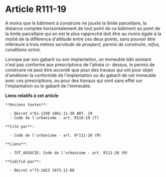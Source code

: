 # Article R111-19

A moins que le bâtiment à construire ne jouxte la limite parcellaire, la distance comptée horizontalement de tout point de ce
bâtiment au point de la limite parcellaire qui en est le plus rapproché doit être au moins égale à la moitié de la différence
d'altitude entre ces deux points, sans pouvoir être inférieure à trois mètres *servitude de prospect, permis de construire,
refus, conditions octroi*.

Lorsque par son gabarit ou son implantation, un immeuble bâti existant n'est pas conforme aux prescriptions de l'alinéa ci-
dessus, le permis de construire ne peut être accordé que pour des travaux qui ont pour objet d'améliorer la conformité de
l'implantation ou du gabarit de cet immeuble avec ces prescriptions, ou pour des travaux qui sont sans effet sur
l'implantation ou le gabarit de l'immeuble.

**Liens relatifs à cet article**

	**Anciens textes**:

	  - Décret n°61-1298 1961-11-30 ART. 19
	  - Code de l'urbanisme - art. R110-19 (T)

	**Cité par**:

	  - Code de l'urbanisme - art. R*111-20 (M)

	**Liens**:

	  - TXT_ASSOCIE: Code de l'urbanisme - art. R111-20 (M)

	**Codifié par**:

	  - Décret n°73-1023 1973-11-08
